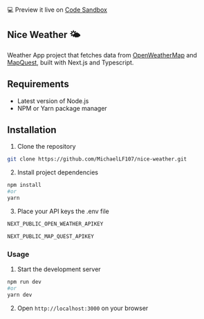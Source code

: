 💻 Preview it live on [Code Sandbox](https://codesandbox.io/p/github/MichaelLF107/nice-weather/code-sandbox?layout=%257B%2522activeFilepath%2522%253A%2522%252FREADME.md%2522%252C%2522openFiles%2522%253A%255B%2522%252FREADME.md%2522%255D%252C%2522sidebarPanel%2522%253A%2522EXPLORER%2522%252C%2522gitSidebarPanel%2522%253A%2522COMMIT%2522%252C%2522fullScreenDevtools%2522%253Afalse%252C%2522rootPanelGroup%2522%253A%257B%2522direction%2522%253A%2522vertical%2522%252C%2522type%2522%253A%2522PANEL_GROUP%2522%252C%2522id%2522%253A%2522DEVTOOLS_PANELS%2522%252C%2522panels%2522%253A%255B%257B%2522type%2522%253A%2522PANEL%2522%252C%2522panelType%2522%253A%2522TABS%2522%252C%2522id%2522%253A%2522clhcx6fgv01xe3b6sud3p8tqa%2522%257D%255D%252C%2522sizes%2522%253A%255B100%255D%257D%252C%2522tabbedPanels%2522%253A%257B%2522clhcx6fgv01xe3b6sud3p8tqa%2522%253A%257B%2522id%2522%253A%2522clhcx6fgv01xe3b6sud3p8tqa%2522%252C%2522activeTabId%2522%253A%2522clhcx6hyd022x3b6sz3kh8ntp%2522%252C%2522tabs%2522%253A%255B%257B%2522id%2522%253A%2522clhcx6fgv01xd3b6spe0ckcmv%2522%252C%2522type%2522%253A%2522TASK_LOG%2522%252C%2522taskId%2522%253A%2522dev%2522%257D%252C%257B%2522type%2522%253A%2522TASK_PORT%2522%252C%2522taskId%2522%253A%2522dev%2522%252C%2522port%2522%253A3000%252C%2522id%2522%253A%2522clhcx6hyd022x3b6sz3kh8ntp%2522%252C%2522path%2522%253A%2522%252F%2522%257D%252C%257B%2522type%2522%253A%2522TERMINAL%2522%252C%2522id%2522%253A%2522clhcxd46i02aa3b6stm9zzffn%2522%252C%2522shellId%2522%253A%2522clhcwv1dr001bfzfo76sf9f0n%2522%257D%255D%257D%257D%252C%2522showSidebar%2522%253Atrue%252C%2522showDevtools%2522%253Atrue%252C%2522sidebarPanelSize%2522%253A15%252C%2522editorPanelSize%2522%253A20.55675774334769%252C%2522devtoolsPanelSize%2522%253A62.66842251178265%257D)

## Nice Weather 🌤

Weather App project that fetches data from [OpenWeatherMap](https://openweathermap.org/) and [MapQuest](https://www.mapquest.com/), built with Next.js and Typescript.

## Requirements

- Latest version of Node.js
- NPM or Yarn package manager

## Installation

1. Clone the repository
```bash
git clone https://github.com/MichaelLF107/nice-weather.git
```

2. Install project dependencies
```bash
npm install
#or
yarn
```

3. Place your API keys the .env file
```bash
NEXT_PUBLIC_OPEN_WEATHER_APIKEY

NEXT_PUBLIC_MAP_QUEST_APIKEY
```

### Usage

1. Start the development server
```bash
npm run dev
#or
yarn dev
```

2. Open `http://localhost:3000` on your browser
